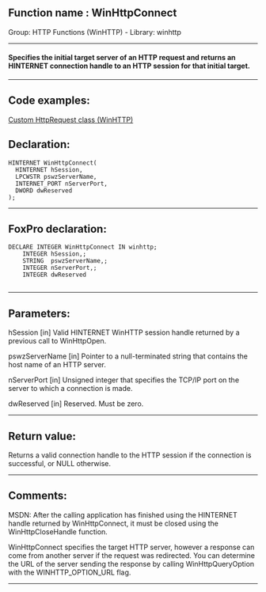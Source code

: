 
## Function name : WinHttpConnect
Group: HTTP Functions (WinHTTP) - Library: winhttp    
***  


#### Specifies the initial target server of an HTTP request and returns an HINTERNET connection handle to an HTTP session for that initial target.
***  


## Code examples:
[Custom HttpRequest class (WinHTTP)](../../samples/sample_397.md)  

## Declaration:
```foxpro  
HINTERNET WinHttpConnect(
  HINTERNET hSession,
  LPCWSTR pswzServerName,
  INTERNET_PORT nServerPort,
  DWORD dwReserved
);  
```  
***  


## FoxPro declaration:
```foxpro  
DECLARE INTEGER WinHttpConnect IN winhttp;
	INTEGER hSession,;
	STRING  pswzServerName,;
	INTEGER nServerPort,;
	INTEGER dwReserved
  
```  
***  


## Parameters:
hSession 
[in] Valid HINTERNET WinHTTP session handle returned by a previous call to WinHttpOpen. 

pswzServerName 
[in] Pointer to a null-terminated string that contains the host name of an HTTP server.

nServerPort 
[in] Unsigned integer that specifies the TCP/IP port on the server to which a connection is made.

dwReserved 
[in] Reserved. Must be zero.
  
***  


## Return value:
Returns a valid connection handle to the HTTP session if the connection is successful, or NULL otherwise.  
***  


## Comments:
MSDN: After the calling application has finished using the HINTERNET handle returned by WinHttpConnect, it must be closed using the WinHttpCloseHandle function.  
  
WinHttpConnect specifies the target HTTP server, however a response can come from another server if the request was redirected. You can determine the URL of the server sending the response by calling WinHttpQueryOption with the WINHTTP_OPTION_URL flag.  
  
***  


